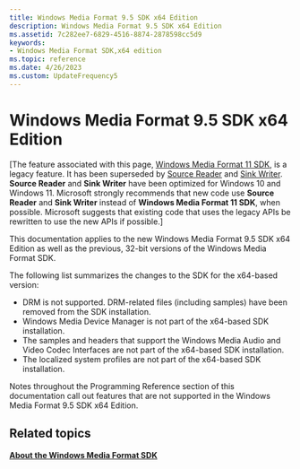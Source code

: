 ```yaml
---
title: Windows Media Format 9.5 SDK x64 Edition
description: Windows Media Format 9.5 SDK x64 Edition
ms.assetid: 7c282ee7-6829-4516-8874-2878598cc5d9
keywords:
- Windows Media Format SDK,x64 edition
ms.topic: reference
ms.date: 4/26/2023
ms.custom: UpdateFrequency5
---
```


# Windows Media Format 9.5 SDK x64 Edition

\[The feature associated with this page, [Windows Media Format 11 SDK](/windows/win32/wmformat/windows-media-format-11-sdk), is a legacy feature. It has been superseded by [Source Reader](/windows/win32/medfound/source-reader) and [Sink Writer](/windows/win32/medfound/sink-writer). **Source Reader** and **Sink Writer** have been optimized for Windows 10 and Windows 11. Microsoft strongly recommends that new code use **Source Reader** and **Sink Writer** instead of **Windows Media Format 11 SDK**, when possible. Microsoft suggests that existing code that uses the legacy APIs be rewritten to use the new APIs if possible.\]

This documentation applies to the new Windows Media Format 9.5 SDK x64 Edition as well as the previous, 32-bit versions of the Windows Media Format SDK.

The following list summarizes the changes to the SDK for the x64-based version:

-   DRM is not supported. DRM-related files (including samples) have been removed from the SDK installation.
-   Windows Media Device Manager is not part of the x64-based SDK installation.
-   The samples and headers that support the Windows Media Audio and Video Codec Interfaces are not part of the x64-based SDK installation.
-   The localized system profiles are not part of the x64-based SDK installation.

Notes throughout the Programming Reference section of this documentation call out features that are not supported in the Windows Media Format 9.5 SDK x64 Edition.

## Related topics

<dl> <dt>

[**About the Windows Media Format SDK**](about-the-windows-media-format-sdk.md)
</dt> </dl>

 

 




